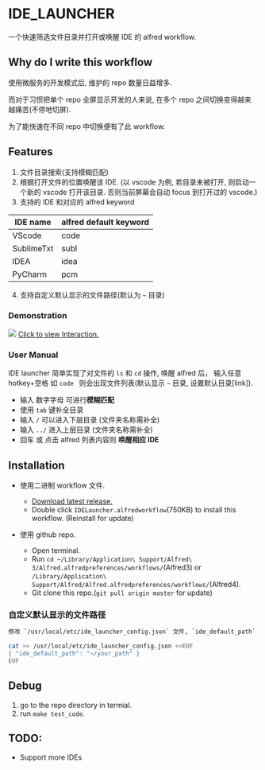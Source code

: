# IDE_LAUNCHER

一个快速筛选文件目录并打开或唤醒 IDE 的 alfred workflow.

## Why do I write this workflow
 
使用微服务的开发模式后, 维护的 repo 数量日益增多.

而对于习惯把单个 repo 全屏显示开发的人来说, 在多个 repo 之间切换变得越来越痛苦(不停地切屏).

为了能快速在不同 repo 中切换便有了此 workflow.

## Features
1. 文件目录搜索(支持模糊匹配)
2. 根据打开文件的位置唤醒该 IDE. (以 vscode 为例, 若目录未被打开, 则启动一个新的 vscode 打开该目录. 否则当前屏幕会自动 focus 到打开过的 vscode.)
3. 支持的 IDE 和对应的 alfred keyword

| IDE name      | alfred default keyword |
| -----------   | ----------- |
| VScode      |  code |
| SublimeTxt   |  subl |
| IDEA      |  idea |
| PyCharm   |  pcm |

4. 支持自定义默认显示的文件路径(默认为 `~` 目录)


### Demonstration

![](https://upload-images.jianshu.io/upload_images/2674994-6a865c2ecd895ba5.gif?imageMogr2/auto-orient/strip)
[Click to view Interaction.](https://upload-images.jianshu.io/upload_images/2674994-6a865c2ecd895ba5.gif?imageMogr2/auto-orient/strip)


### User Manual

IDE launcher 简单实现了对文件的 `ls` 和 `cd` 操作, 唤醒 alfred 后， 输入任意 hotkey+空格 如 `code ` 则会出现文件列表(默认显示 `~` 目录, 设置默认目录[link]). 
 - 输入 数字字母 可进行**模糊匹配**
 - 使用 `tab` 键补全目录
 - 输入 `/` 可以进入下层目录 (文件夹名称需补全)
 - 输入 `../` 进入上层目录 (文件夹名称需补全)
 - 回车 或 点击 alfred 列表内容则 **唤醒相应 IDE**

## Installation

- 使用二进制 workflow 文件.
  - [Download latest release.](https://github.com/joeeeeey/ide_launcher/releases)
  - Double click `IDELauncher.alfredworkflow`(750KB) to install this workflow.
  (Reinstall for update)

- 使用 github repo. 
  - Open terminal.
  - Run `cd ~/Library/Application\ Support/Alfred\ 3/Alfred.alfredpreferences/workflows/`(Alfred3) or `/Library/Application\ Support/Alfred/Alfred.alfredpreferences/workflows/`(Alfred4).
  - Git clone this repo.(`git pull origin master` for update)

### 自定义默认显示的文件路径

```bash
修改 `/usr/local/etc/ide_launcher_config.json` 文件, `ide_default_path` 对应的值则是默认显示路径.

cat >> /usr/local/etc/ide_launcher_config.json <<EOF
{ "ide_default_path": "~/your_path" }
EOF
```

## Debug
1. go to the repo directory in termial.
2. run `make test_code`.

## TODO: 

* Support more IDEs